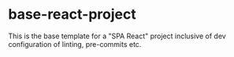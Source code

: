 # base-react-project
This is the base template for a "SPA React" project inclusive of dev configuration of linting, pre-commits etc. 
